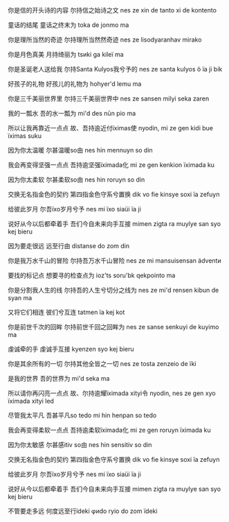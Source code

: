 你是信的开头诗的内容
尔持信之始诗之文
nes ze xin de tanto xi de kontento

童话的结尾
童话之终末为
toka de jonmo ma

你是理所当然的奇迹
尔持理所当然然奇迹
nes ze lisodyaranhav mirako

你是月色真美
月持绮丽为
tsиki ga kileï ma

你是圣诞老人送给我
尔持Santa Kulyos我兮予的
nes ze santa kulyos ö ïa ji bik

好孩子的礼物
好孩儿的礼物为
hohyer'd lemu ma

你是三千美丽世界里
尔持三千美丽世界中
nes ze sansen milyi seka zaren

我的一瓢水
吾的水一瓢为
mi'd des nūn pio ma

所以让我再靠近一点点
故、吾持逾近付ïximas使
nyodin, mi ze gen kidi bue ïximas suku

因为你太温暖
尔甚温暖so由
nes hin mennuyn so din

我会再变得坚强一点点
吾持逾坚强ïximada化
mi ze gen kenkion ïximada ku

因为你太柔软
尔甚柔软so由
nes hin roruyn so din

交换无名指金色的契约
第四指金色守系兮置换
dik vo fie kinsye soxi ïa zefuyn

给彼此岁月
尔吾ïxo岁月兮予
nes mi ïxo siaüi ïa ji

说好从今以后都牵着手
吾们今自未来向手互接
mimen zigta ra muylye san syo kej bieru

因为要走很远
远至行由
distanse do zom din

你是我万水千山的冒险
尔持吾万水千山冒险
nes ze mi mansuisensan ädventи

要找的标记点
想要寻的检查点为
ioz'ts soru'bk qekpointo ma

你是分割我人生的线
尔持吾的人生兮切分之线为
nes ze mi'd rensen kibun de syan ma

又将它们相连
彼们兮互连
tatmen ïa kej kot

你是前世千次的回眸
尔持前世千回之回眸为
nes ze sanse senkuyi de kuyimo ma

虔诚牵的手
虔诚手互接
kyenzen syo kej bieru

你是其余所有的一切
尔持其他全皆之一切
nes ze tosta zenzeio de ïki

是我的世界
吾的世界为
mi'd seka ma

所以请你再闪亮一点点
故、尔持逾耀ïximada xityi令
nyodin, nes ze gen xyo ïximada xityi led

尽管我太平凡
吾甚平凡so tedo
mi hin henpan so tedo

我会再变得柔软一点点
吾持逾柔软ïximada化
mi ze gen roruyn ïximada ku

因为你太敏感
尔甚感itiv so由
nes hin sensitiv so din

交换无名指金色的契约
第四指金色守系兮置换
dik vo fie kinsye soxi ïa zefuyn

给彼此岁月
尔吾ïxo岁月兮予
nes mi ïxo siaüi ïa ji

说好从今以后都牵着手
吾们今自未来向手互接
mimen zigta ra muylye san syo kej bieru

不管要走多远
何度远至行ïdeki
φиdo ryio do zom ïdeki